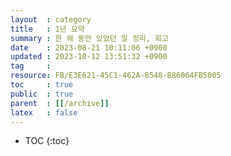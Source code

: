 ```yaml
---
layout  : category
title   : 1년 요약
summary : 한 해 동안 있었던 일 정리, 회고
date    : 2023-08-21 10:11:06 +0900
updated : 2023-10-12 13:51:32 +0900
tag     : 
resource: FB/E3E621-45C1-462A-8548-B86064FB5005
toc     : true
public  : true
parent  : [[/archive]]
latex   : false
---
```

* TOC
{:toc}

